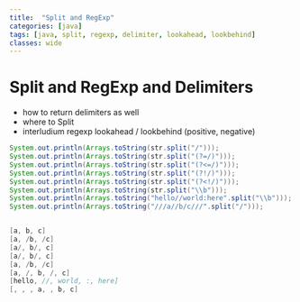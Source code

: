 ```yaml
---
title:  "Split and RegExp"
categories: [java]
tags: [java, split, regexp, delimiter, lookahead, lookbehind]
classes: wide
---
```


# Split and RegExp and Delimiters

- how to return delimiters as well
- where to Split
- interludium regexp lookahead / lookbehind (positive, negative)


```java
System.out.println(Arrays.toString(str.split("/")));
System.out.println(Arrays.toString(str.split("(?=/)")));
System.out.println(Arrays.toString(str.split("(?<=/)")));
System.out.println(Arrays.toString(str.split("(?!/)")));
System.out.println(Arrays.toString(str.split("(?<!/)")));
System.out.println(Arrays.toString(str.split("\\b")));
System.out.println(Arrays.toString("hello//world:here".split("\\b")));
System.out.println(Arrays.toString("///a//b/c///".split("/")));


[a, b, c]
[a, /b, /c]
[a/, b/, c]
[a/, b/, c]
[a, /b, /c]
[a, /, b, /, c]
[hello, //, world, :, here]
[, , , a, , b, c]
```
